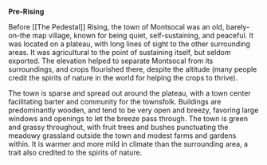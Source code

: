 **Pre-Rising**

Before [[The Pedestal]] Rising, the town of Montsocal was an old, barely-on-the map village, known for being quiet, self-sustaining, and peaceful. It was located on a plateau, with long lines of sight to the other surrounding areas. It was agricultural to the point of sustaining itself, but seldom exported. The elevation helped to separate Montsocal from its surroundings, and crops flourished there, despite the altitude (many people credit the spirits of nature in the world for helping the crops to thrive). 

The town is sparse and spread out around the plateau, with a town center facilitating barter and community for the townsfolk. Buildings are predominantly wooden, and tend to be very open and breezy, favoring large windows and openings to let the breeze pass through. The town is green and grassy throughout, with fruit trees and bushes punctuating the meadowy grassland outside the town and modest farms and gardens within. It is warmer and more mild in climate than the surrounding area, a trait also credited to the spirits of nature.